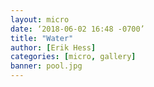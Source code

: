 ```yaml
---
layout: micro
date: ‘2018-06-02 16:48 -0700’
title: "Water"
author: [Erik Hess]
categories: [micro, gallery]
banner: pool.jpg
---
```

